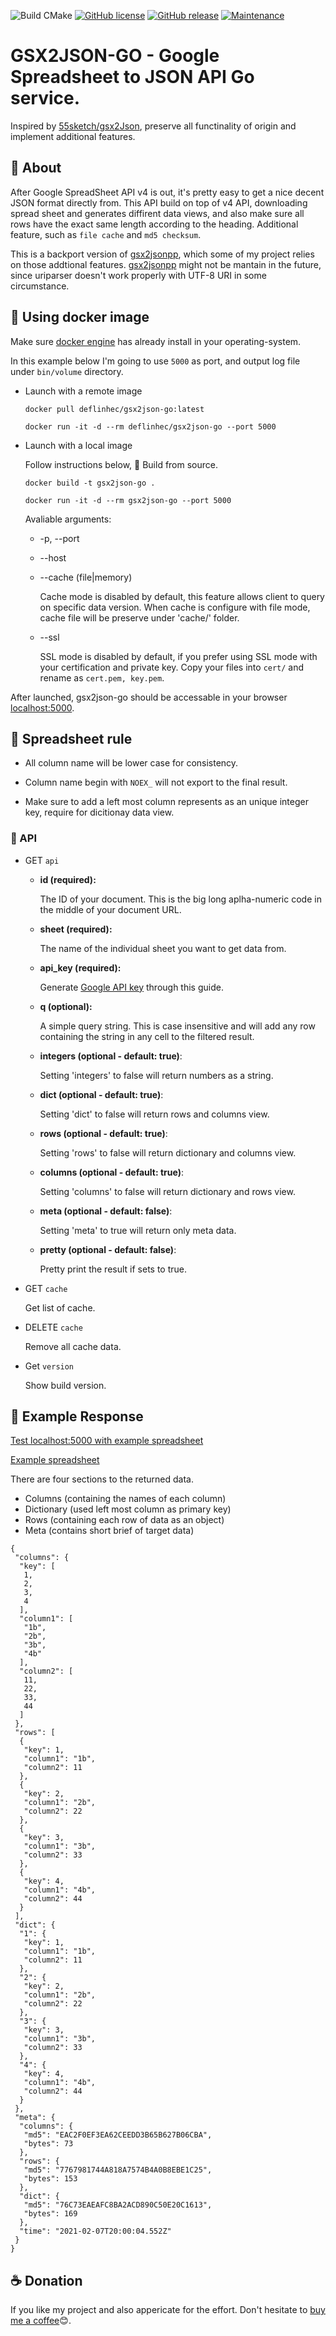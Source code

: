![Build CMake](https://github.com/deflinhec/gsx2json-go/workflows/Build%20CMake/badge.svg?branch=master)
[![GitHub license](https://img.shields.io/github/license/deflinhec/gsx2json-go.svg)](https://github.com/deflinhec/gsx2json-go/blob/master/LICENSE) 
[![GitHub release](https://img.shields.io/github/release/deflinhec/gsx2json-go.svg)](https://github.com/deflinhec/gsx2json-go/releases/)
[![Maintenance](https://img.shields.io/badge/Maintained%3F-yes-green.svg)](https://github.com/deflinhec/gsx2json-go/graphs/commit-activity)
# GSX2JSON-GO - Google Spreadsheet to JSON API Go service.

Inspired by [55sketch/gsx2Json](https://github.com/55sketch/gsx2json), preserve all functinality of origin and implement additional features.

## :speech_balloon: About
After Google SpreadSheet API v4 is out, it's pretty easy to get a nice decent JSON format directly from. This API build on top of v4 API, downloading spread sheet and generates diffirent data views, and also make sure all rows have the exact same length according to the heading. Additional feature, such as `file cache` and `md5 checksum`.

This is a backport version of 
[gsx2jsonpp](https://github.com/deflinhec/gsx2jsonpp), which some of my project relies on those addtional features. [gsx2jsonpp](https://github.com/deflinhec/gsx2jsonpp) might not be mantain in the future, since uriparser doesn't work properly with UTF-8 URI in some circumstance.



 
## :whale: Using docker image

Make sure [docker engine](https://www.docker.com/products/docker-desktop) has already install in your operating-system.

In this example below I'm going to use `5000` as port, and output log file under `bin/volume` directory.

- Launch with a remote image

    ```
    docker pull deflinhec/gsx2json-go:latest
    ```
    
    ```
    docker run -it -d --rm deflinhec/gsx2json-go --port 5000
    ```

- Launch with a local image
    
    Follow instructions below, :toolbox: Build from source.

    ```
    docker build -t gsx2json-go .
    ```
    
    ```
    docker run -it -d --rm gsx2json-go --port 5000
    ```

    Avaliable arguments: 
    - -p, --port
    - --host 

    - --cache (file|memory)

      Cache mode is disabled by default, this feature allows client
      to query on specific data version. When cache is configure with
      file mode, cache file will be preserve under 'cache/' folder. 

    - --ssl

      SSL mode is disabled by default, if you prefer using SSL mode
      with your certification and private key. Copy your files into
      `cert/` and rename as `cert.pem, key.pem`.

After launched, gsx2json-go should be accessable in your browser [localhost:5000](http://localhost:5000/version).

## :dart: Spreadsheet rule

- All column name will be lower case for consistency.

- Column name begin with `NOEX_` will not export to the final result.

- Make sure to add a left most column represents as an unique integer key, require for dicitionay data view.

### :memo: API

- GET `api`

    - **id (required):** 
    
        The ID of your document. This is the big long aplha-numeric code in the middle of your document URL.

    - **sheet (required):** 
    
        The name of the individual sheet you want to get data from.

    - **api_key (required):** 
    
        Generate [Google API key](https://developers.google.com/sheets/api/guides/authorizing#APIKey) through this guide.

    - **q (optional):** 
    
        A simple query string. This is case insensitive and will add any row containing the string in any cell to the filtered result.

    - **integers (optional - default: true)**: 
    
        Setting 'integers' to false will return numbers as a string.

    - **dict (optional - default: true)**: 
    
        Setting 'dict' to false will return rows and columns view.

    - **rows (optional - default: true)**: 
    
        Setting 'rows' to false will return dictionary and columns view.

    - **columns (optional - default: true)**: 
    
        Setting 'columns' to false will return dictionary and rows view.

    - **meta (optional - default: false)**: 
    
        Setting 'meta' to true will return only meta data.

    - **pretty (optional - default: false)**: 
    
        Pretty print the result if sets to true.

- GET `cache`

    Get list of cache.

- DELETE `cache`

    Remove all cache data.

- Get `version`

    Show build version.

## :bookmark: Example Response

[Test localhost:5000 with example spreadsheet](http://localhost:5000/api?id=1-DGS8kSiBrPOxvyM1ISCxtdqWt-I7u1Vmcp-XksQ1M4&sheet=工作表1)

[Example spreadsheet](https://docs.google.com/spreadsheets/d/1-DGS8kSiBrPOxvyM1ISCxtdqWt-I7u1Vmcp-XksQ1M4/edit#gid=0)

There are four sections to the returned data.

- Columns (containing the names of each column)
- Dictionary (used left most column as primary key)
- Rows (containing each row of data as an object)
- Meta (contains short brief of target data)

```
{
 "columns": {
  "key": [
   1,
   2,
   3,
   4
  ],
  "column1": [
   "1b",
   "2b",
   "3b",
   "4b"
  ],
  "column2": [
   11,
   22,
   33,
   44
  ]
 },
 "rows": [
  {
   "key": 1,
   "column1": "1b",
   "column2": 11
  },
  {
   "key": 2,
   "column1": "2b",
   "column2": 22
  },
  {
   "key": 3,
   "column1": "3b",
   "column2": 33
  },
  {
   "key": 4,
   "column1": "4b",
   "column2": 44
  }
 ],
 "dict": {
  "1": {
   "key": 1,
   "column1": "1b",
   "column2": 11
  },
  "2": {
   "key": 2,
   "column1": "2b",
   "column2": 22
  },
  "3": {
   "key": 3,
   "column1": "3b",
   "column2": 33
  },
  "4": {
   "key": 4,
   "column1": "4b",
   "column2": 44
  }
 },
 "meta": {
  "columns": {
   "md5": "EAC2F0EF3EA62CEEDD3B65B627B06CBA",
   "bytes": 73
  },
  "rows": {
   "md5": "7767981744A818A7574B4A0B8EBE1C25",
   "bytes": 153
  },
  "dict": {
   "md5": "76C73EAEAFC8BA2ACD890C50E20C1613",
   "bytes": 169
  },
  "time": "2021-02-07T20:00:04.552Z"
 }
}

```

## :coffee: Donation

If you like my project and also appericate for the effort. Don't hesitate to [buy me a coffee](https://ko-fi.com/deflinhec)😊.